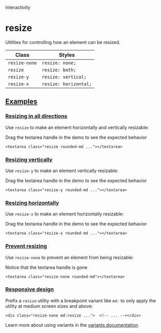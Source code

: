 Interactivity

# resize

Utilities for controlling how an element can be resized.

| Class         | Styles                |
| ------------- | --------------------- |
| `resize-none` | `resize: none;`       |
| `resize`      | `resize: both;`       |
| `resize-y`    | `resize: vertical;`   |
| `resize-x`    | `resize: horizontal;` |

## [Examples](#examples)

### [Resizing in all directions](#resizing-in-all-directions)

Use `resize` to make an element horizontally and vertically resizable:

Drag the textarea handle in the demo to see the expected behavior

```
<textarea class="resize rounded-md ..."></textarea>
```

### [Resizing vertically](#resizing-vertically)

Use `resize-y` to make an element vertically resizable:

Drag the textarea handle in the demo to see the expected behavior

```
<textarea class="resize-y rounded-md ..."></textarea>
```

### [Resizing horizontally](#resizing-horizontally)

Use `resize-x` to make an element horizontally resizable:

Drag the textarea handle in the demo to see the expected behavior

```
<textarea class="resize-x rounded-md ..."></textarea>
```

### [Prevent resizing](#prevent-resizing)

Use `resize-none` to prevent an element from being resizable:

Notice that the textarea handle is gone

```
<textarea class="resize-none rounded-md"></textarea>
```

### [Responsive design](#responsive-design)

Prefix a `resize` utility with a breakpoint variant like `md:` to only apply the utility at medium screen sizes and above:

```
<div class="resize-none md:resize ...">  <!-- ... --></div>
```

Learn more about using variants in the [variants documentation](/docs/hover-focus-and-other-states).
